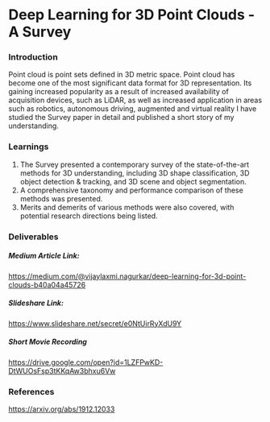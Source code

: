 # Deep Learning for 3D Point Clouds - A Survey

###  Introduction
Point cloud is point sets defined in 3D metric space. Point cloud has become one of the most significant data format for 3D representation. Its gaining increased popularity as a result of increased availability of acquisition devices, such as LiDAR, as well as increased application in areas such as robotics, autonomous driving, augmented and virtual reality I have studied the Survey paper in detail and published a short story of my understanding.

### Learnings
1. The Survey  presented a contemporary survey of the state-of-the-art methods for 3D understanding, including 3D shape classification, 3D object detection & tracking, and 3D scene and object segmentation. 
2. A comprehensive taxonomy and performance comparison of these methods  was presented. 
3. Merits and demerits of various methods were also covered, with potential research directions being listed.

### Deliverables

##### Medium Article Link:

https://medium.com/@vijaylaxmi.nagurkar/deep-learning-for-3d-point-clouds-b40a04a45726

##### Slideshare Link:

https://www.slideshare.net/secret/e0NtUirRyXdU9Y

##### Short Movie Recording

https://drive.google.com/open?id=1LZFPwKD-DtWUOsFsp3tKKqAw3bhxu6Vw


### References

https://arxiv.org/abs/1912.12033
